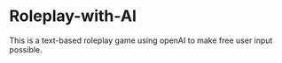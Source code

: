 # Roleplay-with-AI
This is a text-based roleplay game using openAI to make free user input possible.
